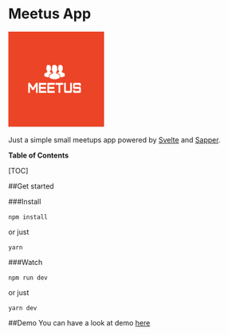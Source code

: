 
# Meetus App

![](https://github.com/dmred/meetus-app/blob/master/static/logo-192.png?raw=true)


Just a simple small meetups app powered by [Svelte](https://svelte.dev/) and [Sapper](https://sapper.svelte.dev).



**Table of Contents**


[TOC]


##Get started

###Install

```shell
npm install
```
or just
```shell
yarn
```
###Watch
```shell
npm run dev
```
or just
```shell
yarn dev
```

##Demo
You can have a look at demo [here](https://meetus-app-pi.now.sh/)
